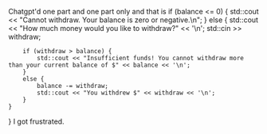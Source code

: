 Chatgpt'd one part and one part only and that is 
	if (balance <= 0) {
		std::cout << "Cannot withdraw. Your balance is zero or negative.\n";
	}
	else {
		std::cout << "How much money would you like to withdraw?" << '\n';
		std::cin >> withdraw;

		if (withdraw > balance) {
			std::cout << "Insufficient funds! You cannot withdraw more than your current balance of $" << balance << '\n';
		}
		else {
			balance -= withdraw;
			std::cout << "You withdrew $" << withdraw << '\n';
		}
	}
}
I got frustrated.
